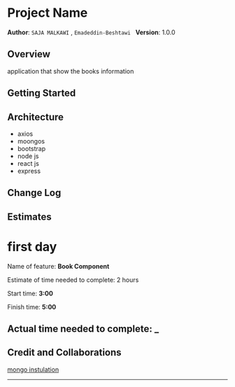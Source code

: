 # Project Name

**Author**: `SAJA MALKAWI` , `Emadeddin-Beshtawi `
**Version**: 1.0.0

## Overview

application that show the books information

## Getting Started

<!-- What are the steps that a user must take in order to build this app on their own machine and get it running? -->

## Architecture

<!-- Provide a detailed description of the application design. What technologies (languages, libraries, etc) you're using, and any other relevant design information. -->

- axios
- moongos
- bootstrap
- node js
- react js
- express

## Change Log

<!-- Use this area to document the iterative changes made to your application as each feature is successfully implemented. Use time stamps. Here's an example:

01-01-2001 4:59pm - Application now has a fully-functional express server, with a GET route for the location resource. -->

## Estimates

# first day

Name of feature: **Book Component**

Estimate of time needed to complete: 2 hours

Start time: **3:00**

Finish time: **5:00**

## Actual time needed to complete: **\_**

## Credit and Collaborations

[mongo instulation](https://mongoosejs.com/docs)

---

<!-- Give credit (and a link) to other people or resources that helped you build this application. -->

